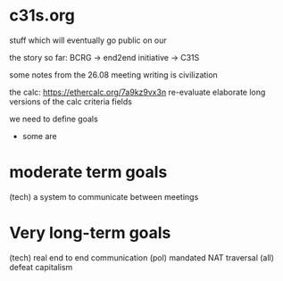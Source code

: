 # c31s.org
stuff which will eventually go public on our 

the story so far: BCRG -> end2end initiative -> C31S

some notes from the 26.08 meeting
writing is civilization

the calc: https://ethercalc.org/7a9kz9vx3n 
re-evaluate 
elaborate long versions of the calc criteria fields

we need to define goals
  - some are 



# moderate term goals

(tech) a system to  communicate between meetings



# Very long-term goals
(tech) real end to end communication
(pol) mandated NAT traversal
(all) defeat capitalism
